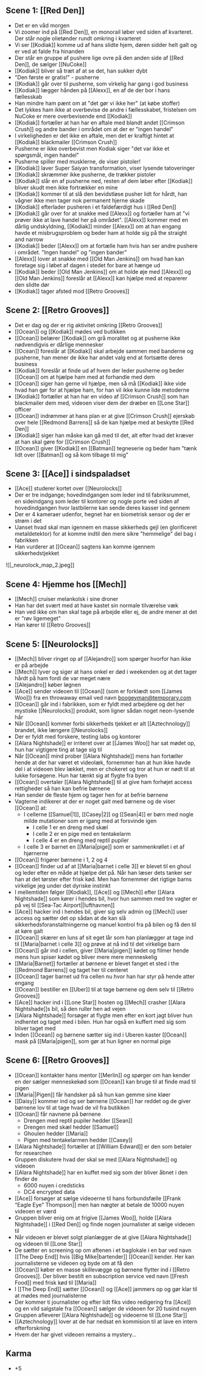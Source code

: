 ## Scene 1: [[Red Den]]

- Det er en våd morgen
- Vi zoomer ind på [[Red Den]], en monorail løber ved siden af kvarteret. Der står nogle olietønder rundt omkring i kvarteret
- Vi ser [[Kodiak]] komme ud af hans slidte hjem, døren sidder helt galt og er ved at falde fra hinanden
- Der står en gruppe af pushere lige ovre på den anden side af [[Red Den]], de sælger [[NuCoke]]
- [[Kodiak]] bliver så træt af at se det, han sukker dybt
- "Den første er gratis!" - pusherne
- [[Kodiak]] går over til pusherne, som virkelig har gang i god business
- [[Kodiak]] lægger hånden på [[Alexx]], en af de der bor i hans fællesskab
- Han mindre ham pænt om at "det gør vi ikke her" (at købe stoffer)
- Det lykkes ham ikke at overbevise de andre i fællesskabet, fristelsen om NuCoke er mere overbevisende end [[Kodiak]]
- [[Kodiak]] fortæller at han har en aftale med blandt andet [[Crimson Crush]] og andre bander i området om at der er "ingen handel"
- I virkeligheden er det ikke en aftale, men det er kraftigt hintet at [[Kodiak]] blackmailer [[Crimson Crush]]
- Pusherne er ikke overbevist men Kodiak siger "det var ikke et spørgsmål, ingen handel"
- Pusherne spiller med musklerne, de viser pistoler!
- [[Kodiak]] laver Super Saiyan transformation, viser lysende tatoveringer
- [[Kodiak]] skræmmer ikke pusherne, de trækker pistoler
- [[Kodiak]] slår en af pusherne ned, resten af dem løber efter [[Kodiak]] bliver skudt men ikke fortrækker en mine
- [[Kodiak]] kommer til at slå den bevidstløse pusher lidt for hårdt, han vågner ikke men tager nok permanent hjerne skade
- [[Kodiak]] efterlader pusheren i et faldefærdigt hus i [[Red Den]]
- [[Kodiak]] går over for at snakke med [[Alexx]] og fortæller ham at "vi prøver ikke at lave handel her på området". [[Alexx]] kommer med en dårlig undskyldning, [[Kodiak]] minder [[Alexx]] om at han engang havde et misbrugsproblem og beder ham at holde sig på the straight and narrow
- [[Kodiak]] beder [[Alexx]] om at fortælle ham hvis han ser andre pushere i området. "Ingen handel" og "ingen bander"
- [[Alexx]] lover at snakke med [[Old Man Jenkins]] om hvad han kan foretage sig i løbet af dagen i stedet for bare at hænge ud
- [[Kodiak]] beder [[Old Man Jenkins]] om at holde øje med [[Alexx]] og [[Old Man Jenkins]] foreslår at [[Alexx]] kan hjælpe med at reparerer den slidte dør
- [[Kodiak]] tager afsted mod [[Retro Grooves]]

## Scene 2: [[Retro Grooves]]

- Det er dag og der er rig aktivitet omkring [[Retro Grooves]]
- [[Ocean]] og [[Kodiak]] mødes ved butikken
- [[Ocean]] belærer [[Kodiak]] om grå moralitet og at pusherne ikke nødvendigvis er dårlige mennesker
- [[Ocean]] foreslår at [[Kodiak]] skal arbejde sammen med banderne og pusherne, han mener de ikke har andet valg end at fortsætte deres business
- [[Kodiak]] foreslår at finde ud af hvem der leder pusherne og beder [[Ocean]] om at hjælpe ham med at forhandle med dem
- [[Ocean]] siger han gerne vil hjælpe, men så må [[Kodiak]] ikke vide hvad han gør for at hjælpe ham, for han vil ikke kunne lide metoderne
- [[Kodiak]] fortæller at han har en video af [[Crimson Crush]] som han blackmailer dem med, videoen viser dem der dræber en [[Lone Star]] officer
- [[Ocean]] indrømmer at hans plan er at give [[Crimson Crush]] ejerskab over hele [[Redmond Barrens]] så de kan hjælpe med at beskytte [[Red Den]]
- [[Kodiak]] siger han måske kan gå med til det, alt efter hvad det kræver at han skal gøre for [[Crimson Crush]]
- [[Ocean]] giver [[Kodiak]] en [[Batman]] tegneserie og beder ham "tænk lidt over [[Batman]] og så kom tilbage til mig"

## Scene 3: [[Ace]] i sindspaladset

- [[Ace]] studerer kortet over [[Neurolocks]]
- Der er tre indgange; hovedindgangen som leder ind til fabriksrummet, en sideindgang som leder til kontorer og nogle porte ved siden af hovedindgangen hvor lastbilerne kan sende deres kasser ind gennem
- Der er 4 kameraer udenfor, hegnet har en biometrisk sensor og der er strøm i det
- Uanset hvad skal man igennem en masse sikkerheds gejl (en glorificeret metaldetektor) for at komme indtil den mere sikre "hemmelige" del bag i fabrikken
- Han vurderer at [[Ocean]] sagtens kan komme igennem sikkerhedstjekket

![[_neurolock_map_2.jpeg]]

## Scene 4: Hjemme hos [[Mech]]

- [[Mech]] cruiser melankolsk i sine droner
- Han har det svært med at have kastet sin normale tilværelse væk
- Han ved ikke om han skal tage på arbejde eller ej, de andre mener at det er "røv ligemeget"
- Han kører til [[Retro Grooves]]

## Scene 5: [[Neurolocks]]

- [[Mech]] bliver ringet op af [[Alejandro]] som spørger hvorfor han ikke er på arbejde
- [[Mech]] lyver og siger at hans onkel er død i weekenden og at det tager hårdt på ham fordi de var meget nære
- [[Alejandro]] køber løgnen
- [[Ace]] sender videoen til [[Ocean]] (som er forklædt som [[James Woo]]) fra en throwaway email ved navn boogeyman@temporary.com
- [[Ocean]] går ind i fabrikken, som er fyldt med arbejdere og det her mystiske [[Neurolocks]] produkt, som ligner sådan noget neon-lysende hår
- Når [[Ocean]] kommer forbi sikkerheds tjekket er alt [[Aztechnology]] brandet, ikke længere [[Neurolocks]]
- Der er fyldt med forskere, testing labs og kontorer
- [[Alara Nightshade]] er irriteret over at [[James Woo]] har sat mødet op, hun har vigtigere ting at tage sig til
- Når [[Ocean]] mind prober [[Alara Nightshade]] mens han fortæller hende at der har været et videolæk, fornemmer han at hun ikke havde del i at videoen blev lækket, men er chokeret og tror at hun er nødt til at lukke forsøgene. Hun har tænkt sig at flygte fra byen
- [[Ocean]] overtaler [[Alara Nightshade]] til at give ham forhøjet access rettigheder så han kan befrie børnene
- Han sender de fleste hjem og tager hen for at befrie børnene
- Vagterne indikerer at der er noget galt med børnene og de viser [[Ocean]] at:
    - I cellerne [[Samuel|1]], [[Casey|2]] og [[Sean|4]] er børn med nogle milde mutationer som er igang med at forsvinde igen
        - I celle 1 er en dreng med skæl
        - I celle 2 er en pige med en tentakelarm
        - I celle 4 er en dreng med reptil pupiler
    - I celle 3 er barnet en [[Maria|pige]] som er sammenkrøllet i et af hjørnerne
- [[Ocean]] frigører børnene i 1, 2 og 4
- [[Ocean]] finder ud af at [[Maria|barnet i celle 3]] er blevet til en ghoul og leder efter en måde at hjælpe det på. Når han læser dets tanker ser han at det tørster efter frisk kød. Men han fornemmer det rigtige barns virkelige jeg under det dyriske instinkt
- I mellemtiden følger [[Kodiak]], [[Ace]] og [[Mech]] efter [[Alara Nightshade]] som kører i hendes bil, hvor hun sammen med tre vagter er på vej til [[Sea-Tac Airport||lufthavnen]]
- [[Ace]] hacker ind i hendes bil, giver sig selv admin og [[Mech]] user access og sætter det op sådan at de kan slå sikkerhedsforanstaltningerne og manuel kontrol fra på bilen og få den til at køre galt
- [[Ocean]] skærer en luns af sit eget lår som han planlægger at tage ind til [[Maria|barnet i celle 3]] og prøve at nå ind til det virkelige barn
- [[Ocean]] går ind i cellen, giver [[Maria|pigen]] kødet og filmer hende mens hun spiser kødet og bliver mere mere menneskelig
- [[Maria|Barnet]] fortæller at børnene er blevet fanget et sted i the [[Redmond Barrens]] og taget her til centeret
- [[Ocean]] tager barnet ud fra cellen nu hvor han har styr på hende atter engang
- [[Ocean]] bestiller en [[Uber]] til at tage børnene og dem selv til [[Retro Grooves]]
- [[Ace]] hacker ind i [[Lone Star]] hosten og [[Mech]] crasher [[Alara Nightshade]]s bil, så den ruller hen ad vejen
- [[Alara Nightshade]] forsøger at flygte men efter en kort jagt bliver hun indhentet og taget med i bilen. Hun har også en kuffert med sig som bliver taget med
- Inden [[Ocean]] og børnene sætter sig ind i Uberen kaster [[Ocean]] mask på [[Maria|pigen]], som gør at hun ligner en normal pige

## Scene 6: [[Retro Grooves]]

- [[Ocean]] kontakter hans mentor [[Merlin]] og spørger om han kender en der sælger menneskekød som [[Ocean]] kan bruge til at finde mad til pigen
- [[Maria||Pigen]] får handsker på så hun kan gemme sine kløer
- [[Daisy]] kommer ind og ser børnene [[Ocean]] har reddet og de giver børnene lov til at tage hvad de vil fra butikken
- [[Ocean]] får navnene på børnene
    - Drengen med reptil pupiler hedder [[Sean]]
    - Drengen med skæl hedder [[Samuel]]
    - Ghoulen hedder [[Maria]]
    - Pigen med tentakelarmen hedder [[Casey]]
- [[Alara Nightshade]] fortæller at [[William Edward]] er den som betaler for researchen
- Gruppen diskutere hvad der skal se med [[Alara Nightshade]] og videoen
- [[Alara Nightshade]] har en kuffet med sig som der bliver åbnet i den finder de
    - 6000 nuyen i credsticks
    - DC4 encrypted data
- [[Ace]] forsøger at sælge videoerne til hans forbundsfælle [[Frank “Eagle Eye” Thompson]] men han nægter at betale de 10000 nuyen videoen er værd
- Gruppen bliver enig om at frigive [[James Woo]], holde [[Alara Nightshade]] i [[Red Den]] og finde nogen journalister at sælge videoen til
- Når videoen er blevet solgt planlægger de at give [[Alara Nightshade]] og videoen til [[Lone Star]]
- De sætter en screening op om aftenen i et baglokale i en bar ved navn [[The Deep End]] hvis [[Big Mike|bartender]] [[Ocean]] kender. Her kan journalisterne se videoen og byde om at få den
- [[Ocean]] køber en masse skillevægge og børnene flytter ind i [[Retro Grooves]]. Der bliver bestilt en subscription service ved navn [[Fresh Food]] med frisk kød til [[Maria]]
- I [[The Deep End]] sætter [[Ocean]] og [[Ace]] jammers op og gør klar til at mødes med journalisterne
- Der kommer ti journalister og efter lidt fiks video redigering fra [[Ace]] og en vild salgstale fra [[Ocean]] sælger de videoen for 20 tusind nuyen
- Gruppen afleverer [[Alara Nightshade]] og videoerne til [[Lone Star]]
- [[Aztechnology]] lover at de har nedsat en kommision til at lave en intern efterforskning
- Hvem der har givet videoen remains a mystery...

## Karma

- +5
